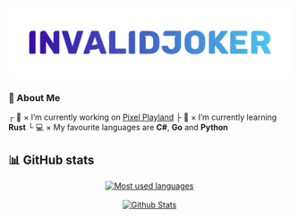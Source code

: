 <img src="banner.png">

### 👋 About Me

┌ 🔭 × I’m currently working on [Pixel Playland](https://discord.gg/FKWNMS3KrP)
├ 🌱 × I’m currently learning **Rust**
└ 💻 × My favourite languages are **C#**, **Go** and **Python**

## 📊 GitHub stats

<div align="center">
    <a href="https://github.com/Miko0187?tab=repositories">
        <img src="https://github-readme-stats.vercel.app/api/top-langs/?username=InvalidJokerDE&layout=compact&theme=tokyonight&count_private=true" alt="Most used languages" title="Most used languages"/>
    </a>
    </br>
    </br>
    <a href="https://github.com/Miko0187">
        <img src="https://github-readme-stats.vercel.app/api?username=InvalidJokerDE&theme=tokyonight&count_private=true" alt="Github Stats" title="Github Stats">
    </a>
</div>
